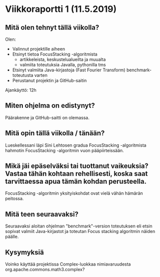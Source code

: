 # Viikkoraportti 1 (11.5.2019)

## Mitä olen tehnyt tällä viikolla?

Olen:
* Valinnut projektille aiheen
* Etsinyt tietoa FocusStacking -algoritmista
    * artikkeleista, keskustelualueilta ja muualta
    * valmiita toteutuksia Javalla, pythonilla tms
* Etsinyt valmiita Java-kirjastoja (Fast Fourier Transform) benchmark-toteutusta varten
* Perustanut projektin ja GitHub-saitin

Ajankäyttö: 12h

## Miten ohjelma on edistynyt?

Päärakenne ja GitHub-saitti on olemassa.

## Mitä opin tällä viikolla / tänään?

Lueskellessani läpi Sini Lehtosen gradua FocusStacking -algoritmista hahmotin FocusStacking -algoritmin vuon pääpiirteissään. 

## Mikä jäi epäselväksi tai tuottanut vaikeuksia? Vastaa tähän kohtaan rehellisesti, koska saat tarvittaessa apua tämän kohdan perusteella.

FocusStacking -algoritmin yksityiskohdat ovat vielä vähän hämärän peitossa. 

## Mitä teen seuraavaksi?

Seuraavaksi aloitan ohjelman "benchmark"-version toteutuksen eli etsin sopivat valmiit Java-kirjastot ja toteutan Focus stacking algoritmin näiden päälle.

## Kysymyksiä

Voinko käyttää projektissa Complex-luokkaa nimiavaruudesta org.apache.commons.math3.complex?
